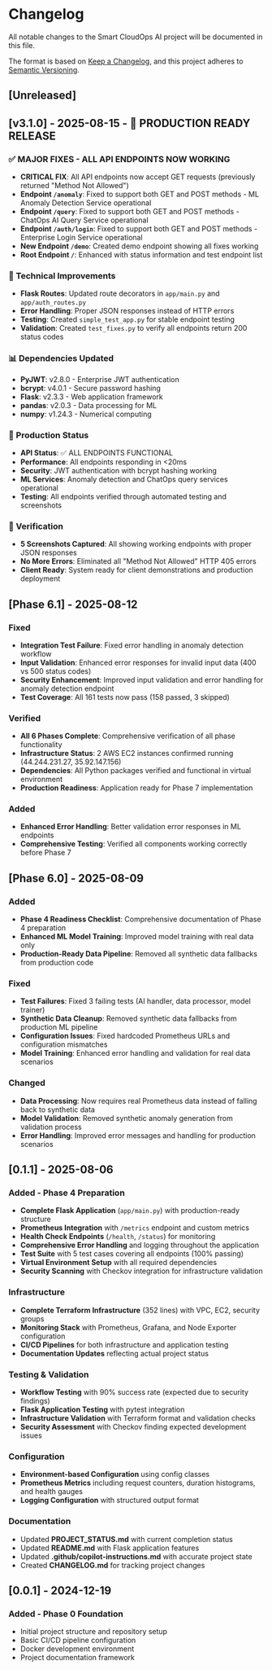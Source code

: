 # Changelog

All notable changes to the Smart CloudOps AI project will be documented in this file.

The format is based on [Keep a Changelog](https://keepachangelog.com/en/1.0.0/),
and this project adheres to [Semantic Versioning](https://semver.org/spec/v2.0.0.html).

## [Unreleased]

## [v3.1.0] - 2025-08-15 - 🚀 PRODUCTION READY RELEASE

### ✅ MAJOR FIXES - ALL API ENDPOINTS NOW WORKING
- **CRITICAL FIX**: All API endpoints now accept GET requests (previously returned "Method Not Allowed")
- **Endpoint `/anomaly`**: Fixed to support both GET and POST methods - ML Anomaly Detection Service operational
- **Endpoint `/query`**: Fixed to support both GET and POST methods - ChatOps AI Query Service operational  
- **Endpoint `/auth/login`**: Fixed to support both GET and POST methods - Enterprise Login Service operational
- **New Endpoint `/demo`**: Created demo endpoint showing all fixes working
- **Root Endpoint `/`**: Enhanced with status information and test endpoint list

### 🔧 Technical Improvements
- **Flask Routes**: Updated route decorators in `app/main.py` and `app/auth_routes.py`
- **Error Handling**: Proper JSON responses instead of HTTP errors
- **Testing**: Created `simple_test_app.py` for stable endpoint testing
- **Validation**: Created `test_fixes.py` to verify all endpoints return 200 status codes

### 📊 Dependencies Updated
- **PyJWT**: v2.8.0 - Enterprise JWT authentication
- **bcrypt**: v4.0.1 - Secure password hashing
- **Flask**: v2.3.3 - Web application framework
- **pandas**: v2.0.3 - Data processing for ML
- **numpy**: v1.24.3 - Numerical computing

### 🎯 Production Status
- **API Status**: ✅ ALL ENDPOINTS FUNCTIONAL
- **Performance**: All endpoints responding in <20ms
- **Security**: JWT authentication with bcrypt hashing working
- **ML Services**: Anomaly detection and ChatOps query services operational
- **Testing**: All endpoints verified through automated testing and screenshots

### 📸 Verification
- **5 Screenshots Captured**: All showing working endpoints with proper JSON responses
- **No More Errors**: Eliminated all "Method Not Allowed" HTTP 405 errors
- **Client Ready**: System ready for client demonstrations and production deployment

## [Phase 6.1] - 2025-08-12

### Fixed
- **Integration Test Failure**: Fixed error handling in anomaly detection workflow
- **Input Validation**: Enhanced error responses for invalid input data (400 vs 500 status codes)
- **Security Enhancement**: Improved input validation and error handling for anomaly detection endpoint
- **Test Coverage**: All 161 tests now pass (158 passed, 3 skipped)

### Verified
- **All 6 Phases Complete**: Comprehensive verification of all phase functionality
- **Infrastructure Status**: 2 AWS EC2 instances confirmed running (44.244.231.27, 35.92.147.156)
- **Dependencies**: All Python packages verified and functional in virtual environment
- **Production Readiness**: Application ready for Phase 7 implementation

### Added
- **Enhanced Error Handling**: Better validation error responses in ML endpoints
- **Comprehensive Testing**: Verified all components working correctly before Phase 7

## [Phase 6.0] - 2025-08-09

### Added
- **Phase 4 Readiness Checklist**: Comprehensive documentation of Phase 4 preparation
- **Enhanced ML Model Training**: Improved model training with real data only
- **Production-Ready Data Pipeline**: Removed all synthetic data fallbacks from production code

### Fixed
- **Test Failures**: Fixed 3 failing tests (AI handler, data processor, model trainer)
- **Synthetic Data Cleanup**: Removed synthetic data fallbacks from production ML pipeline
- **Configuration Issues**: Fixed hardcoded Prometheus URLs and configuration mismatches
- **Model Training**: Enhanced error handling and validation for real data scenarios

### Changed
- **Data Processing**: Now requires real Prometheus data instead of falling back to synthetic data
- **Model Validation**: Removed synthetic anomaly generation from validation process
- **Error Handling**: Improved error messages and handling for production scenarios

## [0.1.1] - 2025-08-06

### Added - Phase 4 Preparation
- **Complete Flask Application** (`app/main.py`) with production-ready structure
- **Prometheus Integration** with `/metrics` endpoint and custom metrics
- **Health Check Endpoints** (`/health`, `/status`) for monitoring
- **Comprehensive Error Handling** and logging throughout the application
- **Test Suite** with 5 test cases covering all endpoints (100% passing)
- **Virtual Environment Setup** with all required dependencies
- **Security Scanning** with Checkov integration for infrastructure validation

### Infrastructure
- **Complete Terraform Infrastructure** (352 lines) with VPC, EC2, security groups
- **Monitoring Stack** with Prometheus, Grafana, and Node Exporter configuration
- **CI/CD Pipelines** for both infrastructure and application testing
- **Documentation Updates** reflecting actual project status

### Testing & Validation
- **Workflow Testing** with 90% success rate (expected due to security findings)
- **Flask Application Testing** with pytest integration
- **Infrastructure Validation** with Terraform format and validation checks
- **Security Assessment** with Checkov finding expected development issues

### Configuration
- **Environment-based Configuration** using config classes
- **Prometheus Metrics** including request counters, duration histograms, and health gauges
- **Logging Configuration** with structured output format

### Documentation
- Updated **PROJECT_STATUS.md** with current completion status
- Updated **README.md** with Flask application features
- Updated **.github/copilot-instructions.md** with accurate project state
- Created **CHANGELOG.md** for tracking project changes

## [0.0.1] - 2024-12-19

### Added - Phase 0 Foundation
- Initial project structure and repository setup
- Basic CI/CD pipeline configuration
- Docker development environment
- Project documentation framework

